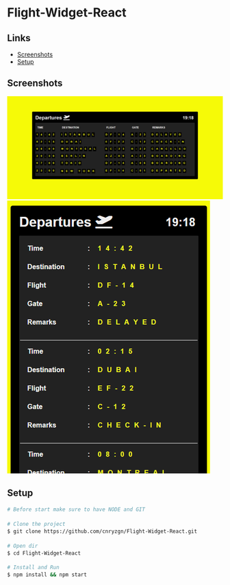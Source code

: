 # Flight-Widget-React

## Links
* [Screenshots](https://github.com/cnryzgn/Flight-Widget-React#Screenshots)<br>
* [Setup](https://github.com/cnryzgn/Flight-Widget-React#Setup)<br>

## Screenshots
![](https://github.com/cnryzgn/Flight-Widget-React/blob/main/screenshots/flight-widget-1.png)
![](https://github.com/cnryzgn/Flight-Widget-React/blob/main/screenshots/flight-widget-2.png)

## Setup
```bash
# Before start make sure to have NODE and GIT

# Clone the project
$ git clone https://github.com/cnryzgn/Flight-Widget-React.git

# Open dir
$ cd Flight-Widget-React

# Install and Run
$ npm install && npm start

```
